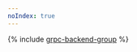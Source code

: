 ```yaml
---
noIndex: true
---
```


{% include [grpc-backend-group](../../_includes/managed-kubernetes/alb-ref/grpc-backend-group.md) %}